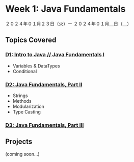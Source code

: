 # Week 1: Java Fundamentals

２０２４年０１月２３日（火）ー ２０２４年０１月＿日（＿）

## Topics Covered

### [D1: Intro to Java // Java Fundamentals I](Lecture-Code/D1-Intro-to-Java/)
- Variables & DataTypes
- Conditional

### [D2: Java Fundamentals, Part II](Lecture-Code/D2-Java-Fundamentals/)
- Strings
- Methods
- Modularization
- Type Casting

### [D3: Java Fundamentals, Part III](Lecture-Code/D2-Java-Fundamentals/)

## Projects

(coming soon...)
